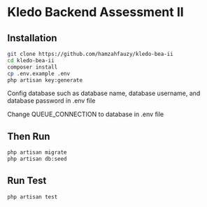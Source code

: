 # Kledo Backend Assessment II

## Installation

```sh
git clone https://github.com/hamzahfauzy/kledo-bea-ii
cd kledo-bea-ii
composer install
cp .env.example .env
php artisan key:generate
```

Config database such as database name, database username, and database password in .env file

Change QUEUE_CONNECTION to database in .env file

## Then Run

```sh
php artisan migrate
php artisan db:seed
```

## Run Test
```sh
php artisan test
```